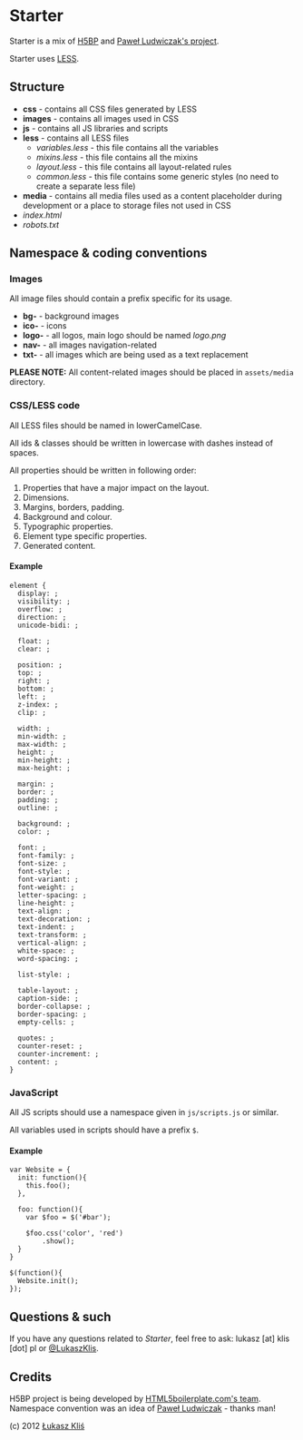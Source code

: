 # Starter

Starter is a mix of [H5BP](http://h5bp.com) and [Paweł Ludwiczak's project](http://github.com/ludwiczakpawel/project).

Starter uses [LESS](http://lesscss.org).

## Structure

* __css__ - contains all CSS files generated by LESS
* __images__ - contains all images used in CSS
* __js__ - contains all JS libraries and scripts
* __less__ - contains all LESS files
  * _variables.less_ - this file contains all the variables
  * _mixins.less_ - this file contains all the mixins
  * _layout.less_ - this file contains all layout-related rules
  * _common.less_ - this file contains some generic styles (no need to create a separate less file)
* __media__ - contains all media files used as a content placeholder during development or a place to storage files not used in CSS
* _index.html_
* _robots.txt_

## Namespace & coding conventions

### Images

All image files should contain a prefix specific for its usage.

* __bg-__ - background images
* __ico-__ - icons
* __logo-__ - all logos, main logo should be named _logo.png_
* __nav-__ - all images navigation-related
* __txt-__ - all images which are being used as a text replacement

__PLEASE NOTE:__ All content-related images should be placed in `assets/media` directory.

### CSS/LESS code

All LESS files should be named in lowerCamelCase.

All ids & classes should be written in lowercase with dashes instead of spaces.

All properties should be written in following order:

1. Properties that have a major impact on the layout.
2. Dimensions.
3. Margins, borders, padding.
4. Background and colour.
5. Typographic properties.
6. Element type specific properties.
7. Generated content.

#### Example

    element {
      display: ;
      visibility: ;
      overflow: ;
      direction: ;
      unicode-bidi: ;
      
      float: ;
      clear: ;
      
      position: ;
      top: ;
      right: ;
      bottom: ;
      left: ;
      z-index: ;
      clip: ;
      
      width: ;
      min-width: ;
      max-width: ;
      height: ;
      min-height: ;
      max-height: ;
      
      margin: ;
      border: ;
      padding: ;
      outline: ;
      
      background: ;
      color: ;
      
      font: ;
      font-family: ;
      font-size: ;
      font-style: ;
      font-variant: ;
      font-weight: ;
      letter-spacing: ;
      line-height: ;
      text-align: ;
      text-decoration: ;
      text-indent: ;
      text-transform: ;
      vertical-align: ;
      white-space: ;
      word-spacing: ;
      
      list-style: ;
      
      table-layout: ;
      caption-side: ;
      border-collapse: ;
      border-spacing: ;
      empty-cells: ;
      
      quotes: ;
      counter-reset: ;
      counter-increment: ;
      content: ;
    }

### JavaScript

All JS scripts should use a namespace given in `js/scripts.js` or similar.

All variables used in scripts should have a prefix `$`.

#### Example

    var Website = {
      init: function(){
        this.foo();
      },
      
      foo: function(){
        var $foo = $('#bar');
        
        $foo.css('color', 'red')
            .show();
      }
    }
    
    $(function(){
      Website.init();
    });

## Questions & such

If you have any questions related to _Starter_, feel free to ask: lukasz [at] klis [dot] pl or [@LukaszKlis](http://twitter.com/lukaszklis).

## Credits

H5BP project is being developed by [HTML5boilerplate.com's team](http://html5boilerplate.com/#footer).
Namespace convention was an idea of [Paweł Ludwiczak](http://twitter.com/ludwiczakpawel) - thanks man!

(c) 2012 [Łukasz Kliś](http://lukasz.klis.pl)
